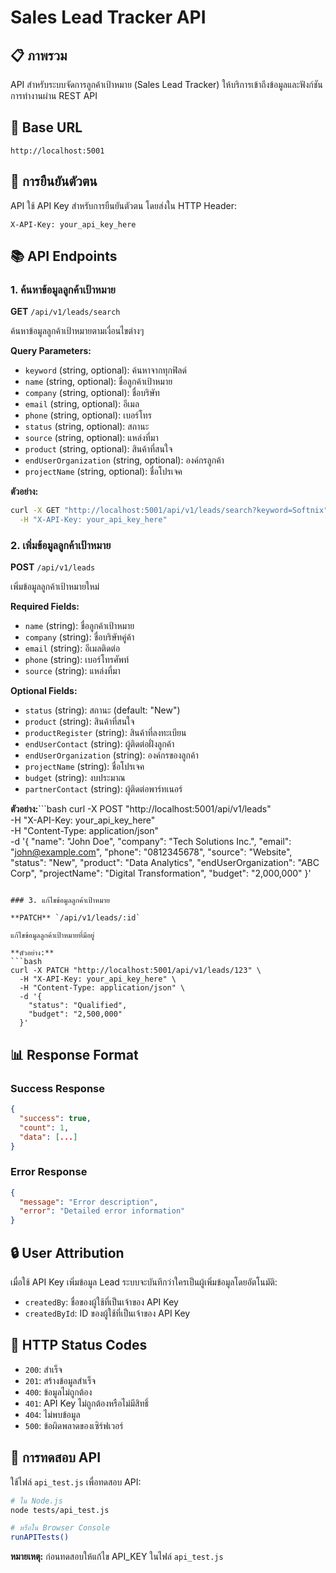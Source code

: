 # Sales Lead Tracker API

## 📋 ภาพรวม

API สำหรับระบบจัดการลูกค้าเป้าหมาย (Sales Lead Tracker) ให้บริการเข้าถึงข้อมูลและฟังก์ชันการทำงานผ่าน REST API

## 🔗 Base URL

```
http://localhost:5001
```

## 🔐 การยืนยันตัวตน

API ใช้ API Key สำหรับการยืนยันตัวตน โดยส่งใน HTTP Header:

```
X-API-Key: your_api_key_here
```

## 📚 API Endpoints

### 1. ค้นหาข้อมูลลูกค้าเป้าหมาย

**GET** `/api/v1/leads/search`

ค้นหาข้อมูลลูกค้าเป้าหมายตามเงื่อนไขต่างๆ

**Query Parameters:**
- `keyword` (string, optional): ค้นหาจากทุกฟิลด์
- `name` (string, optional): ชื่อลูกค้าเป้าหมาย
- `company` (string, optional): ชื่อบริษัท
- `email` (string, optional): อีเมล
- `phone` (string, optional): เบอร์โทร
- `status` (string, optional): สถานะ
- `source` (string, optional): แหล่งที่มา
- `product` (string, optional): สินค้าที่สนใจ
- `endUserOrganization` (string, optional): องค์กรลูกค้า
- `projectName` (string, optional): ชื่อโปรเจค

**ตัวอย่าง:**
```bash
curl -X GET "http://localhost:5001/api/v1/leads/search?keyword=Softnix" \
  -H "X-API-Key: your_api_key_here"
```

### 2. เพิ่มข้อมูลลูกค้าเป้าหมาย

**POST** `/api/v1/leads`

เพิ่มข้อมูลลูกค้าเป้าหมายใหม่

**Required Fields:**
- `name` (string): ชื่อลูกค้าเป้าหมาย
- `company` (string): ชื่อบริษัทคู่ค้า
- `email` (string): อีเมลติดต่อ
- `phone` (string): เบอร์โทรศัพท์
- `source` (string): แหล่งที่มา

**Optional Fields:**
- `status` (string): สถานะ (default: "New")
- `product` (string): สินค้าที่สนใจ
- `productRegister` (string): สินค้าที่ลงทะเบียน
- `endUserContact` (string): ผู้ติดต่อฝั่งลูกค้า
- `endUserOrganization` (string): องค์กรของลูกค้า
- `projectName` (string): ชื่อโปรเจค
- `budget` (string): งบประมาณ
- `partnerContact` (string): ผู้ติดต่อพาร์ทเนอร์

**ตัวอย่าง:**```bash
curl -X POST "http://localhost:5001/api/v1/leads" \
  -H "X-API-Key: your_api_key_here" \
  -H "Content-Type: application/json" \
  -d '{
    "name": "John Doe",
    "company": "Tech Solutions Inc.",
    "email": "john@example.com",
    "phone": "0812345678",
    "source": "Website",
    "status": "New",
    "product": "Data Analytics",
    "endUserOrganization": "ABC Corp",
    "projectName": "Digital Transformation",
    "budget": "2,000,000"
  }'
```

### 3. แก้ไขข้อมูลลูกค้าเป้าหมาย

**PATCH** `/api/v1/leads/:id`

แก้ไขข้อมูลลูกค้าเป้าหมายที่มีอยู่

**ตัวอย่าง:**
```bash
curl -X PATCH "http://localhost:5001/api/v1/leads/123" \
  -H "X-API-Key: your_api_key_here" \
  -H "Content-Type: application/json" \
  -d '{
    "status": "Qualified",
    "budget": "2,500,000"
  }'
```

## 📊 Response Format

### Success Response
```json
{
  "success": true,
  "count": 1,
  "data": [...]
}
```

### Error Response
```json
{
  "message": "Error description",
  "error": "Detailed error information"
}
```

## 🔒 User Attribution

เมื่อใช้ API Key เพิ่มข้อมูล Lead ระบบจะบันทึกว่าใครเป็นผู้เพิ่มข้อมูลโดยอัตโนมัติ:
- `createdBy`: ชื่อของผู้ใช้ที่เป็นเจ้าของ API Key
- `createdById`: ID ของผู้ใช้ที่เป็นเจ้าของ API Key

## 🚨 HTTP Status Codes

- `200`: สำเร็จ
- `201`: สร้างข้อมูลสำเร็จ
- `400`: ข้อมูลไม่ถูกต้อง
- `401`: API Key ไม่ถูกต้องหรือไม่มีสิทธิ์
- `404`: ไม่พบข้อมูล
- `500`: ข้อผิดพลาดของเซิร์ฟเวอร์

## 🧪 การทดสอบ API

ใช้ไฟล์ `api_test.js` เพื่อทดสอบ API:

```bash
# ใน Node.js
node tests/api_test.js

# หรือใน Browser Console
runAPITests()
```

**หมายเหตุ:** ก่อนทดสอบให้แก้ไข API_KEY ในไฟล์ `api_test.js`